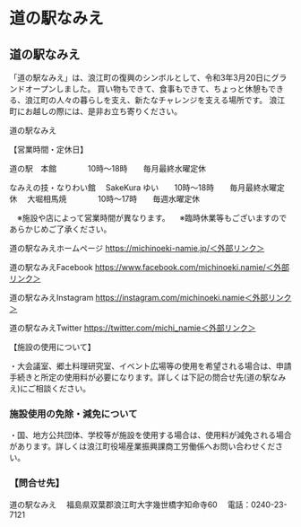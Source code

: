 # 道の駅なみえ

## 道の駅なみえ

「道の駅なみえ」は、浪江町の復興のシンボルとして、令和3年3月20日にグランドオープンしました。
買い物もできて、食事もできて、ちょっと休憩もできる、浪江町の人々の暮らしを支え、新たなチャレンジを支える場所です。
浪江町にお越しの際には、是非お立ち寄りください。

道の駅なみえ

【営業時間・定休日】

道の駅　本館　　　　10時～18時　　毎月最終水曜定休

なみえの技・なりわい館
　SakeKura ゆい　　10時～18時　　毎月最終水曜定休
　大堀相馬焼　　　　10時～17時　　毎週水曜定休

　※施設や店によって営業時間が異なります。
　※臨時休業等もございますのであらかじめご了承ください。


道の駅なみえホームページ
<https://michinoeki-namie.jp/＜外部リンク＞>

道の駅なみえFacebook
<https://www.facebook.com/michinoeki.namie/＜外部リンク＞>

道の駅なみえInstagram
<https://instagram.com/michinoeki.namie＜外部リンク＞>

道の駅なみえTwitter
<https://twitter.com/michi_namie＜外部リンク＞>

【施設の使用について】

・大会議室、郷土料理研究室、イベント広場等の使用を希望される場合は、申請手続きと所定の使用料が必要になります。詳しくは下記の問合せ先(道の駅なみえ)にご相談ください。


### 施設使用の免除・減免について

・国、地方公共団体、学校等が施設を使用する場合は、使用料が減免される場合があります。詳しくは浪江町役場産業振興課商工労働係へお問い合わせください。

### 【問合せ先】

道の駅なみえ
　福島県双葉郡浪江町大字幾世橋字知命寺60
　電話：0240-23-7121
